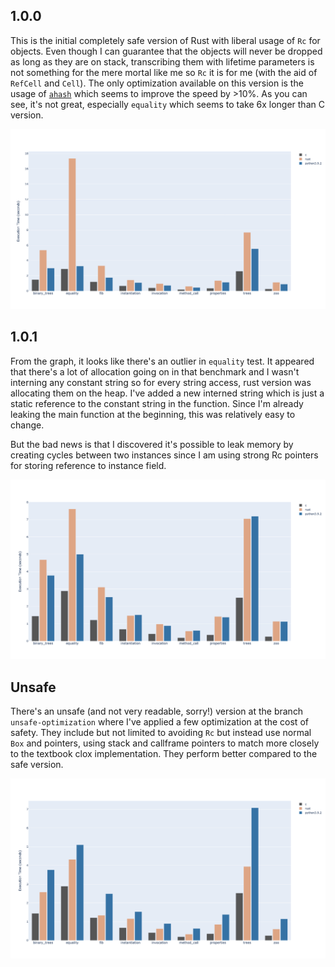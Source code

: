 ## 1.0.0

This is the initial completely safe version of Rust with liberal usage of `Rc` for objects. Even though I can guarantee
that the objects will never be dropped as long as they are on stack, transcribing them with lifetime parameters is not
something for the mere mortal like me so `Rc` it is for me (with the aid of `RefCell` and `Cell`). The only optimization
available on this version is the usage of [`ahash`](https://crates.io/crates/ahash) which seems to improve the speed by >10%.
As you can see, it's not great, especially `equality` which seems to take 6x longer than C version.

![1.0.0 Benchmark](./assets/benchmarks/1_0_0.png)

## 1.0.1

From the graph, it looks like there's an outlier in `equality` test. It appeared that there's a lot of allocation
going on in that benchmark and I wasn't interning any constant string so for every string access, rust version was
allocating them on the heap. I've added a new interned  string which is just a static reference to the constant string 
in the function. Since I'm already leaking the main function at the beginning, this was relatively easy to change.

But the bad news is that I discovered it's possible to leak memory by creating cycles between two instances since
I am using strong Rc pointers for storing reference to instance field.

![1.0.1 Benchmark](./assets/benchmarks/1_0_1.png)

## Unsafe

There's an unsafe (and not very readable, sorry!) version at the branch `unsafe-optimization` where I've applied
a few optimization at the cost of safety. They include but not limited to avoiding `Rc` but instead use normal `Box` 
and pointers, using stack and callframe pointers to match more closely to the textbook clox implementation. They perform
better compared to the safe version.

![Unsafe Benchmark](https://github.com/ha-shine/losk/blob/d6a4fb21205e3a1aa32fc46469bb65dc382348fa/assets/benchmarks/unsafe.png)